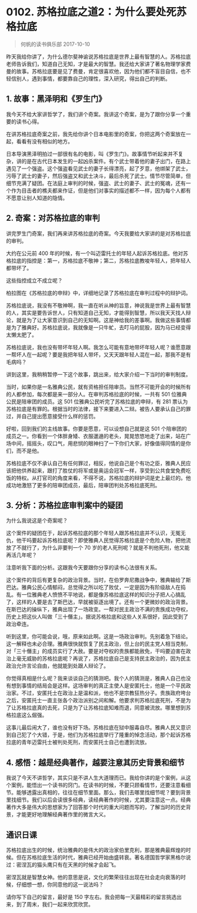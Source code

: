 # 0102. 苏格拉底之道2：为什么要处死苏格拉底
> 何帆的读书俱乐部
2017-10-10

昨天我给你讲了，为什么德尔斐神谕说苏格拉底是世界上最有智慧的人。苏格拉底老师告诉我们，知道自己无知，才是最大的智慧。我还给大家讲了著名物理学家费曼的故事。苏格拉底要是见了费曼，肯定很喜欢他，因为他们都不盲目自信，也不轻信别人，遇到事情，都要靠自己的理性，深入研究，得出自己的判断。

## 1. 故事：黑泽明和《罗生门》
我今天不给大家讲哲学了，我们讲个奇案。我讲这个奇案，是为了跟你分享一个重要的读书心得。

在讲苏格拉底奇案之前，我先给你讲个日本电影里的奇案，你把这两个奇案放在一起，看看有没有相似的地方。

日本导演黑泽明拍过一部很有名的电影，叫《罗生门》。故事情节听起来并不复杂，讲的是在古代日本发生的一起凶杀案件。有个武士带着他的妻子出门，在路上遇见了一个强盗。这个强盗看见武士的妻子长得漂亮，起了歹意，他绑架了武士，污辱了武士的妻子，然后强盗又和武士决斗，最后杀死了武士。情节尽管简单，但细节充满了疑团。在法庭上审判的时候，强盗、武士的妻子、武士的冤魂，还有一个作为目击者的樵夫都来作证，但是他们对事实的描述都不一样，因为每个人都有不愿意让别人知道的隐情。

## 2. 奇案：对苏格拉底的审判
讲完罗生门奇案，我们再来讲苏格拉底的奇案。今天我要给大家讲的是对苏格拉底的审判。

大约在公元前 400 年的时候，有一个叫迈雷托士的年轻人起诉苏格拉底。他对苏格拉底的指控是：第一，苏格拉底不敬神；第二，苏格拉底教唆年轻人，把年轻人都带坏了。

这些指控成立不成立呢？

柏拉图在《苏格拉底的申辩》中，详细地记录了苏格拉底在审判过程中的辩护词。

苏格拉底说，我没有不敬神啊，我一直在听从神的旨意，神说我是世界上最有智慧的人，其实是要告诉世人，只有知道自己无知，才能得到智慧，所以我天天找人辩论，就是为了让大家意识到自己的无知啊。这是神给我的差事啊。我做这些事情都是为了雅典好。苏格拉底说，我就像是一只牛虻，去叮马的屁股，因为马已经变得太懒太肥了。

苏格拉底说，我也没有带坏年轻人啊。我怎么可能有意地带坏年轻人呢？谁愿意跟一帮坏人在一起呢？要是我把年轻人带坏，又天天跟年轻人混在一起，那我不是有毛病吗？

讲到这里，我稍稍暂停一下这个故事，跳出来，给大家介绍一下当时的审判制度。

当时，如果你是一名雅典公民，就有资格担任陪审员。当然不可能开会的时候所有的人都参加，每次都是来一部分人。在审判苏格拉底的时候，一共有 501 位雅典公民是陪审团的成员。这 501 位雅典公民听完了苏格拉底的申辩，有 281 票认为苏格拉底是有罪的。根据当时的法律，接下来要进入二辩。被告人要承认自己的罪过，并自己提出愿意接受什么样的惩罚。

好啦，回到我们的主线故事。你要是愿意，可以设想自己就是这 501 个陪审团的成员之一。你看到一个体胖身矮、衣服邋遢的老头，晃晃悠悠地走了出来，站在广场中间，摇摇头，叹口气，用悲悯的眼神扫了一下你们大家，好像值得同情的是你们，而不是他。

苏格拉底不仅不承认自己有任何罪过，相反，他说自己是个有功之臣，雅典人民应该把他供养起来，跟打了胜仗的将军或是奥运会冠军一样，享受到公共食堂免费吃饭的特权。从打官司的角度来看，不得不说，苏格拉底的辩护词是史上最烂的。他成功地激怒了更多的陪审团成员，最后，陪审团判处苏格拉底死刑。

## 3. 分析：苏格拉底审判案中的疑团
为什么我说这是个奇案呢？

这个案件的疑团在于，起诉苏格拉底的那个年轻人跟苏格拉底并不认识，无冤无仇，他干吗要起诉苏格拉底呢？即使雅典人民觉得苏格拉底是个危险人物，把他流放了不就行了，为什么非要判一个 70 岁的老人死刑呢？就是不判他死刑，他又能再活几年呢？

注意听我下面的分析。这跟我今天要跟你分享的读书心法很有关系。

这个案件的背后有更复杂的政治背景。当时，在伯罗奔尼撒战争中，雅典输给了斯巴达。雅典公民心情郁闷，总觉得之所以吃了败仗，一定是因为有阶级敌人在捣乱。有一位雅典老人愤愤不平地说，都是像苏格拉底这样的知识分子把人心搞乱了，这样的人要是去了斯巴达，早就被驱逐出境了。还有一个更微妙的政治背景。在斯巴达的操纵下，雅典出现了一场政变。一帮对民主政治不满的贵族成功夺权，历史上把这伙人叫做「三十僭主」。据说苏格拉底和这些人关系很好，因此受到了政治牵连。

听到这里，你可能会说，哦，原来如此啊。这是一场政治审判。先别着急下结论。这一解释也未必合理。雅典很快就恢复了民主政治，但上台的民主党人相当克制，对「三十僭主」的成员实行了大赦。要是对夺权的贵族都能赦免，干吗要迫害在政治上毫无威胁的苏格拉底呢？再说了，苏格拉底自己是支持民主政治的，因为民主政治允许言论自由，他就能到处跟人辩论了。

你觉得真相是什么呢？我来谈谈自己的猜测吧。我个人的猜测是，雅典人自己也没有想到事情的结局会是这样。这场审判的真正主使人是安匿托士，他是一个平民政治家。不过，安匿托士在政治上是温和派，他也不是宗教狂热分子。贵族政府垮台之后，安匿托士一直主张各个政治派别之间和解。他要求判苏格拉底死刑，不是为了让苏格拉底真的去死，只是为了让苏格拉底知难而退，同意被流放。哪里想到苏格拉底这么倔强。

这事儿最后闹大了，谁也没有好下场。苏格拉底在狱中服毒自尽。雅典人民又意识到自己犯了个大错，于是，他们为苏格拉底举行了隆重的悼念活动，那个起诉苏格拉底的青年迈雷托士被判处死刑，而安匿托士自己也遭到流放。

## 4. 感悟：越是经典著作，越要注意其历史背景和细节
我说了今天不讲哲学，其实只是不讲人生大道理而已。我给你讲的是个案例，从这个案例，能悟出一个读书的窍门。在读书的时候，不要只顾看情节，还要注意看细节。能够透露出真相的，往往在细节里面。那么，我们去哪里找细节呢？要到背景里找细节。我们以后会读很多经典，读经典著作的时候，尤其要注意这一点。经典著作大多是伟大的思想家为了回答那个时代的重大问题而写的，了解当时的历史背景，才能更好地理解经典著作里的微言大义。

## 通识日课
苏格拉底出生的时候，统治雅典的是伟大的政治家伯里克利，那是雅典最辉煌的时候。但在苏格拉底生活的时代，雅典已经开始由盛转衰。著名德国哲学家黑格尔说过：密涅瓦的猫头鹰只有在天黑的时候才会起飞。

密涅瓦就是智慧女神。他的意思是说，文化的繁荣往往出现在社会走向衰落的时候，仔细想一想，你同意他的这一说法吗？

请你写下自己的留言，最好是 150 字左右。我会把每一天最精彩的留言挑选出来，到了周末，我们一起来欣赏欣赏。




